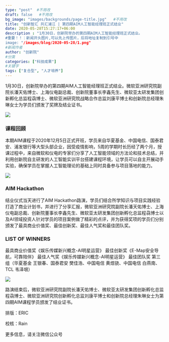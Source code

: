 ```yaml
---
type: "post"  #不用改
draft: false   #不用改
bg_image: "images/backgrounds/page-title.jpg"   #不用改
title: "创新智汇 共汇浦江 | 第四期AIM人工智能经理班正式结业"
date: 2020-05-28T15:27:17+06:00
description : "1月30日，创新院举办的第四期AIM人工智能经理班正式结业。
#重要！！：新闻开头图片,可以先上传图片，后将地址复制到引号中
image: "/images/blog/2020-05-28/1.png"
#新闻作者
author: "创新院"
#分类
categories: ["科技成果"]
#关键字
tags: ["复合型", "人才培养"]
---
```





1月30日，创新院举办的第四期AIM人工智能经理班正式结业。微软亚洲研究院副院长潘天佑博士、上海仪电副总裁、创新院董事长李鑫先生、微软亚太研发集团创新孵化总监程骉博士、微软亚洲研究院战略合作总监刘康平博士和创新院总经理朱琳女士为学员们颁发了奖牌及结业证书。

![](https://www.shaiic.com/picture/1614325353700.jpg)

### 课程回顾

本期AIM课程于2020年12月5日正式开班，学员来自华夏基金、中国电信、国泰君安、浦发银行等大型头部企业，因受疫情影响，5周的学期时长历经了两个月，授课过程中，来自微软和仪电的专家们分享了人工智能领域的方法论和技术总结，并利用创新院自主研发的人工智能实训平台搭建课程环境，让学员可以自主开展动手实验，确保学员在掌握人工智能理论的基础上同时具备参与项目落地的能力。



![](https://www.shaiic.com/picture/1614325472299.jpg)


### AIM Hackathon

结业仪式当天进行了AIM Hackathon路演，学员们结合所学知识与项目实践经验打造了商业计划书，并进行了分享汇报，微软亚洲研究院副院长潘天佑博士、上海仪电副总裁、创新院董事长李鑫先生、微软亚太研发集团创新孵化总监程骉博士以及AI领域投资人针对学员的项目案例做了精彩的点评，并为获得奖项的学员们分别颁发了最具商业价值奖、最佳创新奖、最佳人气奖和最佳团队奖。

### LIST OF WINNERS
最具商业价值奖《娱乐传媒新兴概念-AI明星运营》
最佳创新奖《E-Map安全导航，可靠陪伴》
最佳人气奖《娱乐传媒新兴概念-AI明星运营》
最佳团队奖 第三组（华夏基金 王银春、国泰君安 樊佳浩、中国电信 黄煜骁、中国电信 白燕南、TCL 韦泽垠）

![](https://www.shaiic.com/picture/1614325909954.jpg)

路演结束后，微软亚洲研究院副院长潘天佑博士、微软亚太研发集团创新孵化总监程骉博士、微软亚洲研究院创新孵化总监刘康平博士和创新院总经理朱琳女士为第四期AIM课程学员颁发了结业证书。






排版：ERIC

校核：Rain

更多信息，请关注微信公众号
